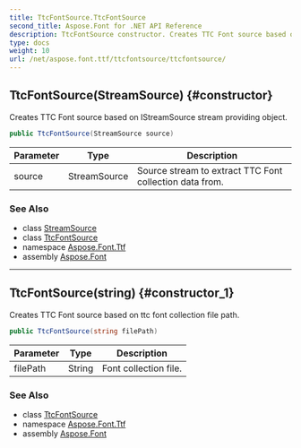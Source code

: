 ```yaml
---
title: TtcFontSource.TtcFontSource
second_title: Aspose.Font for .NET API Reference
description: TtcFontSource constructor. Creates TTC Font source based on IStreamSource stream providing object
type: docs
weight: 10
url: /net/aspose.font.ttf/ttcfontsource/ttcfontsource/
---
```

## TtcFontSource(StreamSource) {#constructor}

Creates TTC Font source based on IStreamSource stream providing object.

```csharp
public TtcFontSource(StreamSource source)
```

| Parameter | Type | Description |
| --- | --- | --- |
| source | StreamSource | Source stream to extract TTC Font collection data from. |

### See Also

* class [StreamSource](../../../aspose.font.sources/streamsource/)
* class [TtcFontSource](../)
* namespace [Aspose.Font.Ttf](../../ttcfontsource/)
* assembly [Aspose.Font](../../../)

---

## TtcFontSource(string) {#constructor_1}

Creates TTC Font source based on ttc font collection file path.

```csharp
public TtcFontSource(string filePath)
```

| Parameter | Type | Description |
| --- | --- | --- |
| filePath | String | Font collection file. |

### See Also

* class [TtcFontSource](../)
* namespace [Aspose.Font.Ttf](../../ttcfontsource/)
* assembly [Aspose.Font](../../../)


